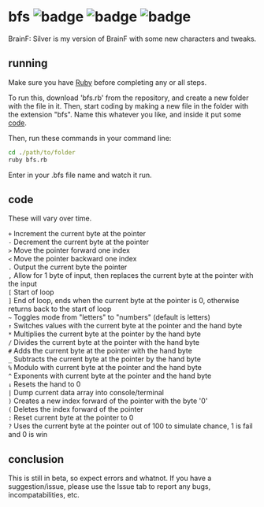 # bfs ![badge](https://img.shields.io/github/issues/silvxrcat/bfs?style=plastic) ![badge](https://img.shields.io/github/issues-pr/silvxrcat/bfs?style=plastic) ![badge](https://img.shields.io/github/labels/silvxrcat/bfs/help%20wanted?color=gre&style=plastic)
BrainF: Silver is my version of BrainF with some new characters and tweaks.

## running <div id="run"></div>

Make sure you have [Ruby](https://www.ruby-lang.org/en/downloads/) before completing any or all steps.

To run this, download 'bfs.rb' from the repository, and create a new folder with the file in it. Then, start coding by making a new file in the folder with the extension "bfs". Name this whatever you like, and inside it put some <a href="#code">code</a>.

Then, run these commands in your command line:

```cmd
cd ./path/to/folder
ruby bfs.rb
```
Enter in your .bfs file name and watch it run.

## code <div id="code"></div>

These will vary over time.

`+`     Increment the current byte at the pointer  
`-`     Decrement the current byte at the pointer  
`>`     Move the pointer forward one index  
`<`     Move the pointer backward one index  
`.`     Output the current byte the pointer  
`,`     Allow for 1 byte of input, then replaces the current byte at the pointer with the input  
`[`     Start of loop  
`]`     End of loop, ends when the current byte at the pointer is 0, otherwise returns back to the start of loop  
`~`     Toggles mode from "letters" to "numbers" (default is letters)  
`↑`     Switches values with the current byte at the pointer and the hand byte  
`*`     Multiplies the current byte at the pointer by the hand byte  
`/`     Divides the current byte at the pointer with the hand byte  
`#`     Adds the current byte at the pointer with the hand byte  
`_`     Subtracts the current byte at the pointer by the hand byte  
`%`     Modulo with current byte at the pointer and the hand byte  
`^`     Exponents with current byte at the pointer and the hand byte  
`↓`     Resets the hand to 0  
`|`     Dump current data array into console/terminal  
`)`     Creates a new index forward of the pointer with the byte '0'  
`(`     Deletes the index forward of the pointer  
`:`     Reset current byte at the pointer to 0  
`?`     Uses the current byte at the pointer out of 100 to simulate chance, 1 is fail and 0 is win

## conclusion <div id="conclude"></div>

This is still in beta, so expect errors and whatnot. If you have a suggestion/issue, please use the Issue tab to report any bugs, incompatabilities, etc.

